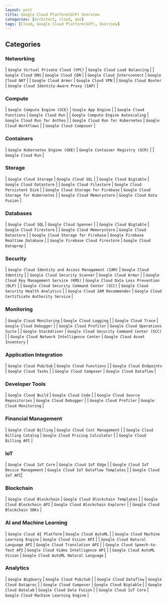 ```yaml
---
layout: post
title: Google Cloud Platform(GCP) Overview
categories: [architect, cloud, aws]
tags: [Cloud, Google Cloud Platform(GCP), Overview]
---
```


## Categories

<!-- ![AWS Services CheatSheet](/assets/img/cloud/aws/aws-services-cheatsheet.gif) -->

### **Networking**

| `Google Virtual Private Cloud (VPC)` | `Google Cloud Load Balancing` |
| `Google Cloud DNS` | `Google Cloud CDN` | 
| `Google Cloud Interconnect` | `Google Cloud NAT` |
| `Google Cloud Armor` | `Google Cloud VPN` | 
| `Google Cloud Router` | `Google Cloud Identity-Aware Proxy (IAP)` |

### **Compute**

| `Google Compute Engine (GCE)` | `Google App Engine` |
| `Google Cloud Functions` | `Google Cloud Run` |
| `Google Compute Engine Autoscaling` | `Google Cloud Run for Anthos` |
| `Google Cloud Run for Kubernetes` | `Google Cloud Workflows` |
| `Google Cloud Composer` |


### **Containers**

| `Google Kubernetes Engine (GKE)` | `Google Container Registry (GCR)` |
| `Google Cloud Run` |

### **Storage**

| `Google Cloud Storage` | `Google Cloud SQL` |
| `Google Cloud Bigtable` | `Google Cloud Datastore` |
| `Google Cloud Filestore` | `Google Cloud Persistent Disk` | 
| `Google Cloud Storage for Firebase` | `Google Cloud Storage for Kubernetes` |
| `Google Cloud Memorystore` | `Google Cloud Data Fusion` |

### **Databases**

| `Google Cloud SQL` | `Google Cloud Spanner` |
| `Google Cloud Bigtable` | `Google Cloud Firestore` |
| `Google Cloud Memorystore` | `Google Cloud Datastore` |
| `Google Cloud Storage for Firebase` | `Google Firebase Realtime Database` |
| `Google Firebase Cloud Firestore` | `Google Cloud Dataprep` | 

### **Security**

| `Google Cloud Identity and Access Management (IAM)` | `Google Cloud Identity` | 
| `Google Cloud Security Scanner` | `Google Cloud Armor` | 
| `Google Cloud Key Management Service (KMS)` | `Google Cloud Data Loss Prevention (DLP)` |
| `Google Cloud Security Command Center (SCC)` | `Google Cloud Security Health Analytics` |
| `Google Cloud IAM Recommender` | `Google Cloud Certificate Authority Service` |

### **Monitoring**

| `Google Cloud Monitoring` | `Google Cloud Logging` | 
| `Google Cloud Trace` | `Google Cloud Debugger` | 
| `Google Cloud Profiler` | `Google Cloud Operations Suite` |
| `Google Stackdriver` | `Google Cloud Security Command Center (SCC)` | 
| `Google Cloud Network Intelligence Center` | `Google Cloud Asset Inventory` |

### **Application Integration**

| `Google Cloud Pub/Sub` | `Google Cloud Functions` |
| `Google Cloud Endpoints` | `Google Cloud Tasks` |
| `Google Cloud Composer` | `Google Cloud Dataflow` |

### **Developer Tools**

| `Google Cloud Build` | `Google Cloud Code` |
| `Google Cloud Source Repositories` | `Google Cloud Debugger` |
| `Google Cloud Profiler` | `Google Cloud Monitoring` |

### **Financial Management** 

| `Google Cloud Billing` | `Google Cloud Cost Management` | 
| `Google Cloud Billing Catalog` | `Google Cloud Pricing Calculator` |
| `Google Cloud Billing API` | 

### **IoT**

| `Google Cloud IoT Core` | `Google Cloud IoT Edge` |
| `Google Cloud IoT Device Management` | `Google Cloud IoT Dataflow Templates` | 
| `Google Cloud IoT API`| 

### **Blockchain**

| `Google Cloud Blockchain` | `Google Cloud Blockchain Templates` |
| `Google Cloud Blockchain API` | `Google Cloud Blockchain Explorer` | 
| `Google Cloud Blockchain SDKs` |

### **AI and Machine Learning**

| `Google Cloud AI Platform` | `Google Cloud AutoML` |
| `Google Cloud Machine Learning Engine` | `Google Cloud Vision API` |
| `Google Cloud Natural Language API` | `Google Cloud Translation API` |
| `Google Cloud Speech-to-Text API` | `Google Cloud Video Intelligence API` |
| `Google Cloud AutoML Vision` | `Google Cloud AutoML Natural Language` |

### **Analytics**

| `Google BigQuery` | `Google Cloud Pub/Sub` |
| `Google Cloud Dataflow` | `Google Cloud Dataproc` |
| `Google Cloud Composer` | `Google Cloud Bigtable` |
| `Google Cloud Datalab` | `Google Cloud Data Fusion` | 
| `Google Cloud IoT Core` | `Google Cloud Machine Learning Engine` |
